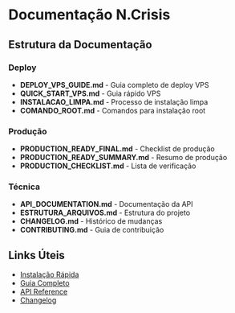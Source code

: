 # Documentação N.Crisis

## Estrutura da Documentação

### Deploy
- **DEPLOY_VPS_GUIDE.md** - Guia completo de deploy VPS
- **QUICK_START_VPS.md** - Guia rápido VPS
- **INSTALACAO_LIMPA.md** - Processo de instalação limpa
- **COMANDO_ROOT.md** - Comandos para instalação root

### Produção
- **PRODUCTION_READY_FINAL.md** - Checklist de produção
- **PRODUCTION_READY_SUMMARY.md** - Resumo de produção
- **PRODUCTION_CHECKLIST.md** - Lista de verificação

### Técnica
- **API_DOCUMENTATION.md** - Documentação da API
- **ESTRUTURA_ARQUIVOS.md** - Estrutura do projeto
- **CHANGELOG.md** - Histórico de mudanças
- **CONTRIBUTING.md** - Guia de contribuição

## Links Úteis

- [Instalação Rápida](deploy/QUICK_START_VPS.md)
- [Guia Completo](deploy/DEPLOY_VPS_GUIDE.md)
- [API Reference](API_DOCUMENTATION.md)
- [Changelog](CHANGELOG.md)